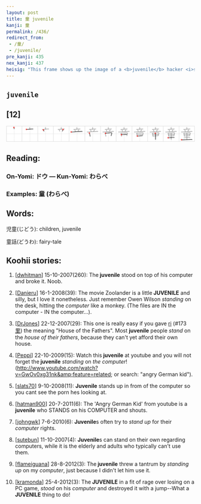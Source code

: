```yaml
---
layout: post
title: 童 juvenile
kanji: 童
permalink: /436/
redirect_from:
 - /童/
 - /juvenile/
pre_kanji: 435
nex_kanji: 437
heisig: "This frame shows up the image of a <b>juvenile</b> hacker <i>standing</i> on top of a <i>computer</i>, or rather jumping up and down on it, because it refused to come up with the right answer."
---
```


## `juvenile`

## [12]

<div class="stroke"><img src="../images/E7ABA5.png" /></div>

## Reading:

### On-Yomi: ドウ &mdash; Kun-Yomi: わらべ

### Examples: 童 (わらべ)

## Words:

児童(じどう): children, juvenile

童話(どうわ): fairy-tale

## Koohii stories:

1) [<a href="http://kanji.koohii.com/profile/dwhitman">dwhitman</a>] 15-10-2007(260): The<strong> juvenile</strong> stood on top of his computer and broke it. Noob. 

2) [<a href="http://kanji.koohii.com/profile/Danieru">Danieru</a>] 16-1-2008(39): The movie Zoolander is a little<strong> JUVENILE</strong> and silly, but I love it nonetheless. Just remember Owen Wilson <em>standing</em> on the desk, hitting the <em>computer</em> like a monkey. (The files are IN the computer - IN the computer...). 

3) [<a href="http://kanji.koohii.com/profile/DrJones">DrJones</a>] 22-12-2007(29): This one is really easy if you gave <a href="../173">ri</a> <span class="index">(#173 <a href="http://jisho.org/kanji/details/里">里</a>)</span> the meaning &quot;House of the Fathers&quot;. Most <strong>juvenile</strong> people <em>stand</em> on the <em>house of their fathers</em>, because they can&#039;t yet afford their own house. 

4) [<a href="http://kanji.koohii.com/profile/Peppi">Peppi</a>] 22-10-2009(15): Watch this<strong> juvenile</strong> at youtube and you will not forget the<strong> juvenile</strong> <em>standing</em> on <em>the computer</em>! (<a href="http://www.youtube.com/watch?v=GwOv0xg31nk&amp;feature=related">http://www.youtube.com/watch?v=GwOv0xg31nk&amp;feature=related</a>; or search: &quot;angry German kid&quot;). 

5) [<a href="http://kanji.koohii.com/profile/slats70">slats70</a>] 9-10-2008(11): <strong>Juvenile</strong> stands up in from of the computer so you cant see the porn hes looking at. 

6) [<a href="http://kanji.koohii.com/profile/hatman900">hatman900</a>] 20-7-2011(6): The &#039;Angry German Kid&#039; from youtube is a<strong> juvenile</strong> who STANDS on his COMPUTER and shouts. 

7) [<a href="http://kanji.koohii.com/profile/johngwk">johngwk</a>] 7-6-2010(6): <strong>Juvenile</strong>s often try to <em>stand up</em> for their <em>computer</em> rights. 

8) [<a href="http://kanji.koohii.com/profile/sutebun">sutebun</a>] 11-10-2007(4): <strong>Juvenile</strong>s can stand on their own regarding computers, while it is the elderly and adults who typically can&#039;t use them. 

9) [<a href="http://kanji.koohii.com/profile/flameiguana">flameiguana</a>] 28-8-2012(3): The<strong> juvenile</strong> threw a tantrum by <em>standing up</em> on my <em>computer</em>, just because I didn&#039;t let him use it. 

10) [<a href="http://kanji.koohii.com/profile/kramonda">kramonda</a>] 25-4-2012(3): The<strong> JUVENILE</strong> in a fit of rage over losing on a PC game, <em>stood</em> on his <em>computer</em> and destroyed it with a jump--What a<strong> JUVENILE</strong> thing to do! 
